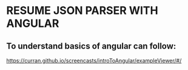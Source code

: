 # RESUME JSON PARSER WITH ANGULAR




## To understand basics of angular can follow:

https://curran.github.io/screencasts/introToAngular/exampleViewer/#/
